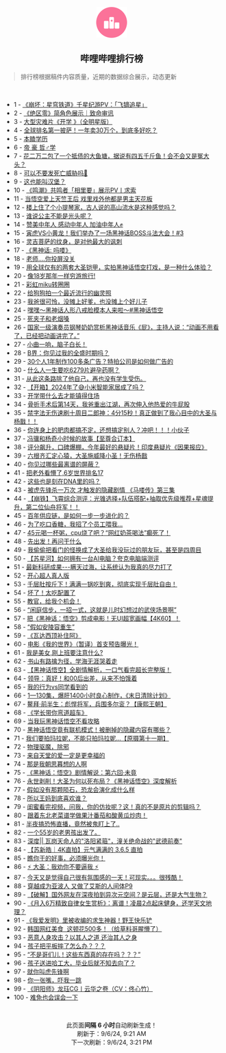 <div align="center">
    <img src="./assets/icon_rank.png" alt="logo" />
    <h2>哔哩哔哩排行榜</h>
</div>

> 排行榜根据稿件内容质量，近期的数据综合展示，动态更新

<br />

<ul><li><span>1 - <a href=https://www.bilibili.com/BV1TT421z7e3>《崩坏：星穹铁道》千星纪游PV：「飞镝追星」</a></span></li><li><span>2 - <a href=https://www.bilibili.com/BV16U411S7RT>《绝区零》简角色展示｜致命审讯</a></span></li><li><span>3 - <a href=https://www.bilibili.com/BV1FE4m1R7mx>大型灾难片《开学&nbsp;》（全明星版）</a></span></li><li><span>4 - <a href=https://www.bilibili.com/BV1Di421r7rd>全球排名第一披萨！一年卖30万个，到底多好吃？</a></span></li><li><span>5 - <a href=https://www.bilibili.com/BV1N4HheGEsM>本瞌学历</a></span></li><li><span>6 - <a href=https://www.bilibili.com/BV18f421i75p>帝&nbsp;豪&nbsp;哲♂学</a></span></li><li><span>7 - <a href=https://www.bilibili.com/BV1hdHhepEbc>花二万二包了一个抵债的大鱼塘，据说有四五千斤鱼！会不会又是冤大头？</a></span></li><li><span>8 - <a href=https://www.bilibili.com/BV19epKeWEK4>可以不要发死亡威胁吗🥲</a></span></li><li><span>9 - <a href=https://www.bilibili.com/BV1ohHse5Ezk>这也能叫汉堡？</a></span></li><li><span>10 - <a href=https://www.bilibili.com/BV1UMHsecEAJ>《鸣潮》共鸣者「相里要」展示PV丨求索</a></span></li><li><span>11 - <a href=https://www.bilibili.com/BV1xmHCejEq9>当悟空爱上天竺王后&nbsp;戏里戏外他都是男主天花板</a></span></li><li><span>12 - <a href=https://www.bilibili.com/BV1TgHsefEc8>楼上住了个小提琴家，古人说的高山流水是这种感觉吗？</a></span></li><li><span>13 - <a href=https://www.bilibili.com/BV13AHsevEAZ>谁说公主不能是光头呢？</a></span></li><li><span>14 - <a href=https://www.bilibili.com/BV1bx4y1s7tw>赞美中年人&nbsp;感动中年人&nbsp;加油中年人✊</a></span></li><li><span>15 - <a href=https://www.bilibili.com/BV12E4m197D3>寅虎VS小黄龙！我们举办了一场黑神话BOSS斗法大会！#3</a></span></li><li><span>16 - <a href=https://www.bilibili.com/BV1TDpMeHEWn>灵吉菩萨的纹身，是对他最大的讽刺</a></span></li><li><span>17 - <a href=https://www.bilibili.com/BV1TNHaejEP6>《黑神话:&nbsp;吗喽》</a></span></li><li><span>18 - <a href=https://www.bilibili.com/BV19r421K7ST>老师....你投屏没关</a></span></li><li><span>19 - <a href=https://www.bilibili.com/BV1ZbHse1EN9>用全球仅有的两套大圣铠甲，实拍黑神话悟空打戏，是一种什么体验？</a></span></li><li><span>20 - <a href=https://www.bilibili.com/BV159HWe6EYJ>像18岁那年一样穷游旅行!</a></span></li><li><span>21 - <a href=https://www.bilibili.com/BV1FxHseUEgt>彩虹miku转圈圈</a></span></li><li><span>22 - <a href=https://www.bilibili.com/BV1fWHpe3E2M>给狗狗拍一个最近流行的幽灵照</a></span></li><li><span>23 - <a href=https://www.bilibili.com/BV1uKHseaEHL>我爸很可怜，没摊上好爹，也没摊上个好儿子</a></span></li><li><span>24 - <a href=https://www.bilibili.com/BV1XyH4eVErr>嘿嘿～黑神话人形八戒脸模本人来啦～#黑神话悟空</a></span></li><li><span>25 - <a href=https://www.bilibili.com/BV1c4pce9EYz>死夹子和老烟嗓</a></span></li><li><span>26 - <a href=https://www.bilibili.com/BV1F8H4e9EM9>国家一级演奏员钢琴奶奶赏析黑神话音乐《屁》，主持人说：“动画不用看了，已经把动画讲完了。”</a></span></li><li><span>27 - <a href=https://www.bilibili.com/BV1NKnZemEK7>小曲一响，脑子白长！</a></span></li><li><span>28 - <a href=https://www.bilibili.com/BV1zE421F7kZ>B界：你见过我的全盛时期吗？</a></span></li><li><span>29 - <a href=https://www.bilibili.com/BV1otHpeBEhq>30个人1年制作100多条广告？特拍公司是如何做广告的</a></span></li><li><span>30 - <a href=https://www.bilibili.com/BV1Q9HheXEph>什么人一生要吃6279片避孕药啊？</a></span></li><li><span>31 - <a href=https://www.bilibili.com/BV1Zvpce7ESX>从此这条路除了他自己，再也没有学生受伤。</a></span></li><li><span>32 - <a href=https://www.bilibili.com/BV1GdHHehEio>【开箱】2024年了😅小米智能家居成了吗？</a></span></li><li><span>33 - <a href=https://www.bilibili.com/BV1Gr421N7RR>开学带什么去才能镇得住场</a></span></li><li><span>34 - <a href=https://www.bilibili.com/BV1Nx4y1x7wm>骨折手术后第14天，我爸重出江湖，再次伸入他热爱的牛屁股</a></span></li><li><span>35 - <a href=https://www.bilibili.com/BV1AvHye5EeS>禁字法无伤速刷十周目二郎神：4分15秒！真正做到了我心目中的大圣与杨戬！！</a></span></li><li><span>36 - <a href=https://www.bilibili.com/BV19DHheRETx>你连身上的肥肉都搞不定，还想搞定别人？冲吧！！！小伙子</a></span></li><li><span>37 - <a href=https://www.bilibili.com/BV1VcH4eCE18>冯骥和杨奇小时候的故事【至尊合订本】</a></span></li><li><span>38 - <a href=https://www.bilibili.com/BV1Cy411v7Kh>评分飙升，口碑爆棚，今年最好的悬疑片！印度悬疑片《因果报应》</a></span></li><li><span>39 - <a href=https://www.bilibili.com/BV1o7pweUEHq>六根齐汇定心猿，大圣施威降小圣！无伤杨戬</a></span></li><li><span>40 - <a href=https://www.bilibili.com/BV15nHzeEEmY>你见过哪些最离谱的屏蔽？</a></span></li><li><span>41 - <a href=https://www.bilibili.com/BV1SfHheJEHU>把老外看懵了,6岁世界排名17</a></span></li><li><span>42 - <a href=https://www.bilibili.com/BV1eT421z7RX>这些也是刻在DNA里的吗？</a></span></li><li><span>43 - <a href=https://www.bilibili.com/BV1G3HhepEET>被虎先锋杀一万次&nbsp;才触发的隐藏剧情&nbsp;《马喽传》第三集</a></span></li><li><span>44 - <a href=https://www.bilibili.com/BV191HbenEYf>【崩铁】飞霄综合测评：光锥选择+队伍搭配+抽取优先级推荐+星魂提升，第二位仙舟将军！！</a></span></li><li><span>45 - <a href=https://www.bilibili.com/BV1gAHseeEDT>百年供应链，是如何一步一步进化的？</a></span></li><li><span>46 - <a href=https://www.bilibili.com/BV1iWpPepEnk>为了吃口香糖，我招了个员工喂我…</a></span></li><li><span>47 - <a href=https://www.bilibili.com/BV11SHpeWEkF>45元喝一杯粥，cpu烧了吧？“网红奶茶喝法”癫死了！</a></span></li><li><span>48 - <a href=https://www.bilibili.com/BV1dyHhefEQ1>先出发！再问干什么</a></span></li><li><span>49 - <a href=https://www.bilibili.com/BV1GzH1e8EVD>我偷偷把看门的怪换成了大圣给我没玩过的朋友玩，甚至是四周目</a></span></li><li><span>50 - <a href=https://www.bilibili.com/BV15M4m1Y7e2>【苏星河】如何拥有一台AI电脑？夸克电脑端测评</a></span></li><li><span>51 - <a href=https://www.bilibili.com/BV1vrpce5EHQ>最新科研成果---瞒天过海，让系统认为我真的尽力打了</a></span></li><li><span>52 - <a href=https://www.bilibili.com/BV1dT421z7rs>开心超人真人版</a></span></li><li><span>53 - <a href=https://www.bilibili.com/BV1B9pFejExg>千层肚按斤下！满满一锅吃到爽，彻底实现千层肚自由！</a></span></li><li><span>54 - <a href=https://www.bilibili.com/BV1UfHheJEfm>坏了！太吃配置了</a></span></li><li><span>55 - <a href=https://www.bilibili.com/BV1PjHseREgq>教官，给我个机会！</a></span></li><li><span>56 - <a href=https://www.bilibili.com/BV1ijn9eWE2k>“闲庭信步，一招一式，这就是儿时幻想过的武侠场景啊”</a></span></li><li><span>57 - <a href=https://www.bilibili.com/BV1wE4m1R7cu>把《黑神话：悟空》剪成电影！无UI超宽画幅【4K60】！</a></span></li><li><span>58 - <a href=https://www.bilibili.com/BV18ZHkeSEr1>“假如安陵容重生”</a></span></li><li><span>59 - <a href=https://www.bilibili.com/BV1UapFehEL9>《瓦达西顶补住阿》</a></span></li><li><span>60 - <a href=https://www.bilibili.com/BV1bvpweTE1o>电影《我的世界》（暂译）首支预告曝光！</a></span></li><li><span>61 - <a href=https://www.bilibili.com/BV1DzHpecECZ>我是美女,刚上班要注意什么?</a></span></li><li><span>62 - <a href=https://www.bilibili.com/BV1TxpTeUESv>书山有路擒为径，学海无涯哭着走</a></span></li><li><span>63 - <a href=https://www.bilibili.com/BV1dS421Q7mS>【黑神话悟空】全剧情解析，一口气看完超长完整版！</a></span></li><li><span>64 - <a href=https://www.bilibili.com/BV1tepFeFEbT>领导：真好！和00后出差，从来不怕饿着</a></span></li><li><span>65 - <a href=https://www.bilibili.com/BV14aHxeYEfV>我的行为vs同学看到的</a></span></li><li><span>66 - <a href=https://www.bilibili.com/BV1ZnHnevExi>1—130集，爆肝1400小时良心制作，《末日清除计划》</a></span></li><li><span>67 - <a href=https://www.bilibili.com/BV12mHpeREpn>鳌拜·前半生：彪悍将军，兵围多尔衮？【康熙王朝】</a></span></li><li><span>68 - <a href=https://www.bilibili.com/BV14kpweaEwp>《学长带你弯道超车》</a></span></li><li><span>69 - <a href=https://www.bilibili.com/BV1BM4m117wi>当我玩黑神话悟空不看攻略</a></span></li><li><span>70 - <a href=https://www.bilibili.com/BV1uLHheSE19>黑神话悟空竟有联机模式！被删掉的隐藏内容有哪些？</a></span></li><li><span>71 - <a href=https://www.bilibili.com/BV1chH6ehEhH>我们要拍玛拉妮，不能只拍玛拉妮...【原摄第十一期】</a></span></li><li><span>72 - <a href=https://www.bilibili.com/BV1rfHpe7EWz>物理驱魔，除邪</a></span></li><li><span>73 - <a href=https://www.bilibili.com/BV1cPHxeXEcH>来自天堂的爱一定是更幸福的</a></span></li><li><span>74 - <a href=https://www.bilibili.com/BV1kPpFeSEwL>那是我朝思暮想的人啊</a></span></li><li><span>75 - <a href=https://www.bilibili.com/BV1gGH6eCECp>《黑神话：悟空》剧情解说：第六回·未竟</a></span></li><li><span>76 - <a href=https://www.bilibili.com/BV1S7HheEE9E>永世剥削！大圣为何以死布局？《黑神话悟空》深度解析</a></span></li><li><span>77 - <a href=https://www.bilibili.com/BV14ipFeZEub>假如没有那颗陨石，恐龙会演化成什么样</a></span></li><li><span>78 - <a href=https://www.bilibili.com/BV1u4421o7zA>所以王妈到底喜欢谁？</a></span></li><li><span>79 - <a href=https://www.bilibili.com/BV1BqH6exEt2>闺蜜看完视频，问我，你的仿妆呢？这！真的不是原片的剪辑吗？</a></span></li><li><span>80 - <a href=https://www.bilibili.com/BV1ERpweWEYW>跟着东北老菜谱学做果汁番茄和酸黄瓜炒肉！</a></span></li><li><span>81 - <a href=https://www.bilibili.com/BV1pJHseXEkJ>半夜搞恐怖直播，竟然被鬼盯上了..</a></span></li><li><span>82 - <a href=https://www.bilibili.com/BV1w2421o7i2>一个55岁的老男孩出发了。</a></span></li><li><span>83 - <a href=https://www.bilibili.com/BV1WZ421K7Hx>深度||&nbsp;瓦岗天命人的&quot;洛阳紧箍&quot;，潼关绝命战的&quot;武德前奏&quot;</a></span></li><li><span>84 - <a href=https://www.bilibili.com/BV1MVpceYE1v>【苏新皓｜4K直拍】元气满满的&nbsp;3.6.5&nbsp;直拍</a></span></li><li><span>85 - <a href=https://www.bilibili.com/BV1PS421X7QN>瞧你干的好事，必须曝光你！</a></span></li><li><span>86 - <a href=https://www.bilibili.com/BV1kZHeemEXR>⚡&nbsp;大圣：我劝你不要逼我&nbsp;⚡</a></span></li><li><span>87 - <a href=https://www.bilibili.com/BV1MMHsecEM2>今天又是觉得自己很有氛围感的一天！可现实。。。很残酷！</a></span></li><li><span>88 - <a href=https://www.bilibili.com/BV1vHpFeMEKE>穿越成为亚波人&nbsp;又做了艾斯的人间体P9</a></span></li><li><span>89 - <a href=https://www.bilibili.com/BV1xw4m167Vr>【破解】国外网友在深夜拍到异次元空间？是云层，还是大气生物？</a></span></li><li><span>90 - <a href=https://www.bilibili.com/BV1c5Hne6EF2>《月入6万精致自律女生赏析》：离谱！凌晨2点起床健身，还学天文地理？</a></span></li><li><span>91 - <a href=https://www.bilibili.com/BV1G6HseuEhW>《我爱发明》里被收编的求生神器！野王快乐铲</a></span></li><li><span>92 - <a href=https://www.bilibili.com/BV1XrHseqEwo>韩国网红美食&nbsp;&nbsp;这顿花500多！（给草料哥腥懵了）</a></span></li><li><span>93 - <a href=https://www.bilibili.com/BV1EdpweXEv2>恶意人身攻击？以其人之道&nbsp;还治其人之身</a></span></li><li><span>94 - <a href=https://www.bilibili.com/BV1AZ421L7ta>孩子把平板摔了怎么办？？？</a></span></li><li><span>95 - <a href=https://www.bilibili.com/BV1tNH1eXE5o>“不是哥们儿！这些东西真的存在吗？？？”</a></span></li><li><span>96 - <a href=https://www.bilibili.com/BV1jiH4eSECo>孩子送进哈工大，毕业后就不知去向了？</a></span></li><li><span>97 - <a href=https://www.bilibili.com/BV1QDH6e2Eva>就你叫虎先锋啊</a></span></li><li><span>98 - <a href=https://www.bilibili.com/BV1kcHxe9EWP>你一张嘴，吓我一跳</a></span></li><li><span>99 - <a href=https://www.bilibili.com/BV1S2HsePEyx>《阴阳师》龙珏CG丨云华之卷（CV：佟心竹）</a></span></li><li><span>100 - <a href=https://www.bilibili.com/BV1hi421r7tg>难免也会误会一下</a></span></li></ul>

<br />

<p align=center>此页面<b>间隔 6 小时</b>自动刷新生成！<br>刷新于：9/6/24, 9:21 AM<br>下一次刷新：9/6/24, 3:21 PM</p>